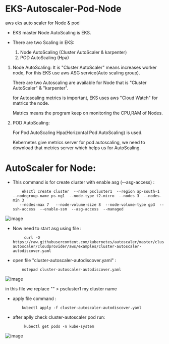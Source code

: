 # EKS-Autoscaler-Pod-Node
aws eks auto scaler for Node &amp; pod

- EKS master Node AutoScaling is EKS. 

- There are two Scaling in EKS: 
  1. Node AutoScaling (Cluster AutoScaler & karpenter)
  2. POD AutoScaling (Hpa)

 1. Node AutoScaling: 
    It is "Cluster AutoScaler" means increases worker node, For this EKS use aws ASG service(Auto scaling group).

    There are two Autoscaling are available for Node that is "Cluster AutoScaler" & "karpenter".

    for Autoscaling metrics is important, EKS uses aws "Cloud Watch" for matrics the node.

    Matrics means the program keep on monitoring the CPU,RAM of Nodes. 

2. POD AutoScaling:

   For Pod AutoScaling Hpa(Horizontal Pod AutoScaling) is used.

   Kebernetes give metrics server for pod autoscaling, we need to download that metrics server which helps us for AutoScaling.
   


# AutoScaler for Node:

- This command is for create cluster with enable asg (--asg-access) : 

          eksctl create cluster  --name pscluster1  --region ap-south-1  --nodegroup-name ps-ng1  --node-type t2.micro  --nodes 3  --nodes-min 3 
         --nodes-max 7   --node-volume-size 8  --node-volume-type gp3  --ssh-access  --enable-ssm  --asg-access  --managed

![image](https://github.com/user-attachments/assets/f58bac64-f176-41fa-a615-163758d6362a)


- Now need to start asg using file :

           curl -O https://raw.githubusercontent.com/kubernetes/autoscaler/master/cluster-autoscaler/cloudprovider/aws/examples/cluster-autoscaler-autodiscover.yaml


- open file "cluster-autoscaler-autodiscover.yaml" :

          notepad cluster-autoscaler-autodiscover.yaml

![image](https://github.com/user-attachments/assets/d4bf2eb5-3fa9-44b5-9d7e-01b36d0be2bb)

in this file we replace "<YOUR CLUSTER NAME >"  > pscluster1 my cluster name



- apply file command :

          kubectl apply -f cluster-autoscaler-autodiscover.yaml

- after aplly check cluster-autoscaler pod run:

           kubectl get pods -n kube-system
          

![image](https://github.com/user-attachments/assets/0c5bc16f-3902-47b1-8370-99ab1bce7de1)

